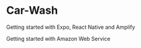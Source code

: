 # Car-Wash
Getting started with Expo, React Native and Amplify

Getting started with Amazon Web Service
